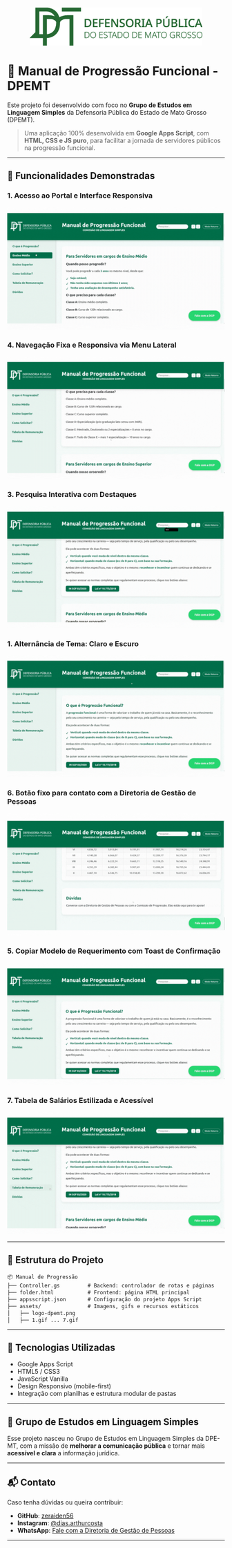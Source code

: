 
<p align="center">
  <img src="./assets/logo-dpemt.png" alt="Logo DPE-MT" width="400">
</p>

# 📘 Manual de Progressão Funcional - DPEMT

Este projeto foi desenvolvido com foco no **Grupo de Estudos em Linguagem Simples** da Defensoria Pública do Estado de Mato Grosso (DPEMT).

> Uma aplicação 100% desenvolvida em **Google Apps Script**, com **HTML, CSS e JS puro**, para facilitar a jornada de servidores públicos na progressão funcional.

---

## 🚀 Funcionalidades Demonstradas


### 1. Acesso ao Portal e Interface Responsiva
![Pesquisa](./assets/2.gif)

### 4. Navegação Fixa e Responsiva via Menu Lateral
![Menu](./assets/4.gif)

### 3. Pesquisa Interativa com Destaques
![Tema](./assets/3.gif)

### 1. Alternância de Tema: Claro e Escuro
![Acesso](./assets/1.gif)

### 6. Botão fixo para contato com a Diretoria de Gestão de Pessoas
![Carrossel](./assets/6.gif)

### 5. Copiar Modelo de Requerimento com Toast de Confirmação
![Copiar Modelo](./assets/5.gif)

### 7. Tabela de Salários Estilizada e Acessível
![Tabela](./assets/7.gif)

---

## 📁 Estrutura do Projeto

```
📦 Manual de Progressão
├── Controller.gs         # Backend: controlador de rotas e páginas
├── folder.html           # Frontend: página HTML principal
├── appsscript.json       # Configuração do projeto Apps Script
├── assets/               # Imagens, gifs e recursos estáticos
│   ├── logo-dpemt.png
│   ├── 1.gif ... 7.gif
```

---

## 📌 Tecnologias Utilizadas

- Google Apps Script
- HTML5 / CSS3
- JavaScript Vanilla
- Design Responsivo (mobile-first)
- Integração com planilhas e estrutura modular de pastas

---

## 🧠 Grupo de Estudos em Linguagem Simples

Esse projeto nasceu no Grupo de Estudos em Linguagem Simples da DPE-MT, com a missão de **melhorar a comunicação pública** e tornar mais **acessível e clara** a informação jurídica.

---

## 📬 Contato

Caso tenha dúvidas ou queira contribuir:

- **GitHub**: [zeraiden56](https://github.com/zeraiden56)
- **Instagram**: [@dias.arthurcosta](https://instagram.com/dias.arthurcosta)
- **WhatsApp**: [Fale com a Diretoria de Gestão de Pessoas](https://wa.me/556599545349)

---
